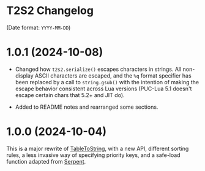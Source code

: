 # T2S2 Changelog

(Date format: `YYYY-MM-DD`)

# 1.0.1 (2024-10-08)

* Changed how `t2s2.serialize()` escapes characters in strings. All non-display ASCII characters are escaped, and the `%q` format specifier has been replaced by a call to `string.gsub()` with the intention of making the escape behavior consistent across Lua versions (PUC-Lua 5.1 doesn't escape certain chars that 5.2+ and JIT do).

* Added to README notes and rearranged some sections.


# 1.0.0 (2024-10-04)

This is a major rewrite of [TableToString](https://github.com/rabbitboots/table_to_string), with a new API, different sorting rules, a less invasive way of specifying priority keys, and a safe-load function adapted from [Serpent](https://github.com/pkulchenko/serpent).
